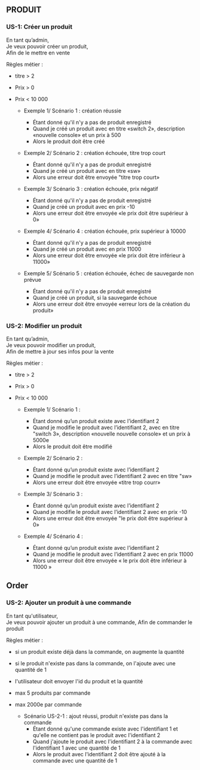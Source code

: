 ## PRODUIT

### US-1: Créer un produit

En tant qu’admin,  
Je veux pouvoir créer un produit,  
Afin de le mettre en vente

Règles métier :
- titre > 2
- Prix > 0
- Prix < 10 000

    - Exemple 1/ Scénario 1 : création réussie
        - Étant donné qu'il n'y a pas de produit enregistré
        - Quand je créé un produit avec en titre «switch 2», description «nouvelle console» et un prix à 500
        - Alors le produit doit être créé

    - Exemple 2/ Scénario 2 : création échouée, titre trop court
        - Étant donné qu'il n'y a pas de produit enregistré
        - Quand je créé un produit avec en titre «sw»
        - Alors une erreur doit être envoyée "titre trop court»

    - Exemple 3/ Scénario 3 : création échouée, prix négatif
        - Étant donné qu'il n'y a pas de produit enregistré
        - Quand je créé un produit avec en prix -10
        - Alors une erreur doit être envoyée «le prix doit être supérieur à 0»

    - Exemple 4/ Scénario 4 : création échouée, prix supérieur à 10000 
        - Étant donné qu'il n'y a pas de produit enregistré
        - Quand je créé un produit avec en prix 11000
        - Alors une erreur doit être envoyée «le prix doit être inférieur à 11000»
    - Exemple 5/ Scénario 5 : création échouée, échec de sauvegarde non prévue
      - Étant donné qu'il n'y a pas de produit enregistré
      - Quand je créé un produit, si la sauvegarde échoue
      - Alors une erreur doit être envoyée «erreur lors de la création du produit»


### US-2: Modifier un produit


En tant qu’admin,  
Je veux pouvoir modifier un produit,  
Afin de mettre à jour ses infos pour la vente

Règles métier :
- titre > 2
- Prix > 0
- Prix < 10 000

    - Exemple 1/ Scénario 1 :
        - Étant donné qu’un produit existe avec l’identifiant 2
        - Quand je modifie le produit avec l’identifiant 2, avec en titre "switch 3», description «nouvelle nouvelle console» et un prix à 5000e
        - Alors le produit doit être modifié

    - Exemple 2/ Scénario 2 :
        - Étant donné qu’un produit existe avec l’identifiant 2
        - Quand je modifie le produit avec l’identifiant 2 avec en titre "sw»
        - Alors une erreur doit être envoyée «titre trop courr»

    - Exemple 3/ Scénario 3 :
        - Étant donné qu’un produit existe avec l’identifiant 2
        - Quand je modifie le produit avec l’identifiant 2 avec en prix -10
        - Alors une erreur doit être envoyée "le prix doit être supérieur à 0»

    - Exemple 4/ Scénario 4 :
        - Étant donné  qu’un produit existe avec l’identifiant 2
        - Quand je modifie le produit avec l’identifiant 2 avec en prix 11000
        - Alors une erreur doit être envoyée « le prix doit être inférieur à 11000 »



## Order

### US-2: Ajouter un produit à une commande

En tant qu'utilisateur,  
Je veux pouvoir ajouter un produit à une commande,
Afin de commander le produit

Règles métier :
- si un produit existe déjà dans la commande, on augmente la quantité
- si le produit n'existe pas dans la commande, on l'ajoute avec une quantité de 1
- l'utilisateur doit envoyer l'id du produit et la quantité
- max 5 produits par commande
- max 2000e par commande

    - Scénario US-2-1 : ajout réussi, produit n'existe pas dans la commande
        - Étant donné qu'une commande existe avec l'identifiant 1 et qu'elle ne contient pas le produit avec l'identifiant 2
        - Quand j'ajoute le produit avec l'identifiant 2 à la commande avec l'identifiant 1 avec une quantité de 1
        - Alors le produit avec l'identifiant 2 doit être ajouté à la commande avec une quantité de 1